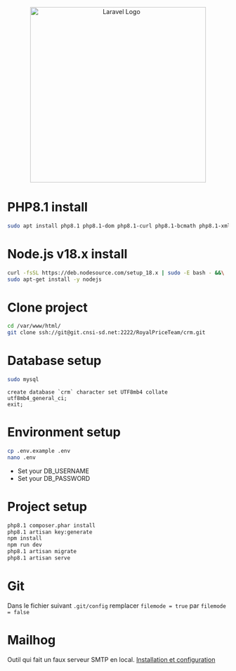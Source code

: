 <p align="center"><a href="https://laravel.com" target="_blank"><img src="https://raw.githubusercontent.com/laravel/art/master/logo-lockup/5%20SVG/2%20CMYK/1%20Full%20Color/laravel-logolockup-cmyk-red.svg" width="400" alt="Laravel Logo"></a></p>

# PHP8.1 install
```bash
sudo apt install php8.1 php8.1-dom php8.1-curl php8.1-bcmath php8.1-xml php8.1-mysql php8.1-gd php8.1-fpm php8.1-soap
```

# Node.js v18.x install
```bash
curl -fsSL https://deb.nodesource.com/setup_18.x | sudo -E bash - &&\
sudo apt-get install -y nodejs
```

# Clone project
```bash
cd /var/www/html/
git clone ssh://git@git.cnsi-sd.net:2222/RoyalPriceTeam/crm.git
```

# Database setup
```bash
sudo mysql
```
```mysql
create database `crm` character set UTF8mb4 collate utf8mb4_general_ci;
exit;
```

# Environment setup
```bash
cp .env.example .env
nano .env
```
- Set your DB_USERNAME
- Set your DB_PASSWORD

# Project setup
```bash
php8.1 composer.phar install
php8.1 artisan key:generate
npm install
npm run dev
php8.1 artisan migrate
php8.1 artisan serve
```

# Git
Dans le fichier suivant `.git/config` remplacer `filemode = true` par `filemode = false`

# Mailhog
Outil qui fait un faux serveur SMTP en local. [Installation et configuration](https://docs.google.com/document/d/1ldrS1BUNCsOweyQBWgi59p-xYSW8J0Gz10Wjs-5hknM/edit)
